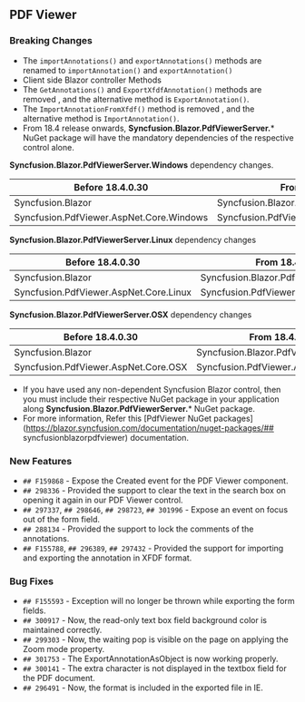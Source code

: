 ##  PDF Viewer

###    Breaking Changes

- The `importAnnotations()` and `exportAnnotations()` methods are renamed to `importAnnotation()` and `exportAnnotation()`
- Client side Blazor controller Methods
-  The `GetAnnotations()` and `ExportXfdfAnnotation()` methods are removed , and the alternative method is `ExportAnnotation()`.
- The `ImportAnnotationFromXfdf()` method is removed , and the alternative method is `ImportAnnotation()`.
- From 18.4 release onwards, **Syncfusion.Blazor.PdfViewerServer.*** NuGet package will have the mandatory dependencies of the respective control alone.

**Syncfusion.Blazor.PdfViewerServer.Windows** dependency changes.

|Before 18.4.0.30|From 18.4.0.30|
|-------------|-------------|
|Syncfusion.Blazor|Syncfusion.Blazor.PdfViewer|
|Syncfusion.PdfViewer.AspNet.Core.Windows|Syncfusion.PdfViewer.AspNet.Core.Windows|

**Syncfusion.Blazor.PdfViewerServer.Linux** dependency changes

|Before 18.4.0.30|	From 18.4.0.30|
|-------------|-------------|
|Syncfusion.Blazor|Syncfusion.Blazor.PdfViewer|
|Syncfusion.PdfViewer.AspNet.Core.Linux|Syncfusion.PdfViewer.AspNet.Core.Linux|

**Syncfusion.Blazor.PdfViewerServer.OSX** dependency changes

|Before 18.4.0.30|From 18.4.0.30|
|-------------|-------------|
|Syncfusion.Blazor|Syncfusion.Blazor.PdfViewer|
|Syncfusion.PdfViewer.AspNet.Core.OSX|Syncfusion.PdfViewer.AspNet.Core.OSX

- If you have used any non-dependent Syncfusion Blazor control, then you must include their respective NuGet package in your application along **Syncfusion.Blazor.PdfViewerServer.*** NuGet package.
- For more information, Refer this [PdfViewer NuGet packages] (https://blazor.syncfusion.com/documentation/nuget-packages/## syncfusionblazorpdfviewer) documentation.

###    New Features

- `## F159868` - Expose the Created event for the PDF Viewer component.
- `## 298336` - Provided the support to clear the text in the search box on opening it again in our PDF Viewer control.
- `## 297337`, `## 298646`, `## 298723`, `## 301996` - Expose an event on focus out of the form field.
- `## 288134` - Provided the support to lock the comments of the annotations.
- `## F155788`, `## 296389`, `## 297432` - Provided the support for importing and exporting the annotation in XFDF format.

###    Bug Fixes

- `## F155593` - Exception will no longer be thrown while exporting the form fields.
- `## 300917` - Now, the read-only text box field background color is maintained correctly.
- `## 299303` - Now, the waiting pop is visible on the page on applying the Zoom mode property.
- `## 301753` - The ExportAnnotationAsObject is now working properly.
- `## 300141` - The extra character is not displayed in the textbox field for the PDF document.
- `## 296491` - Now, the format is included in the exported file in IE.

